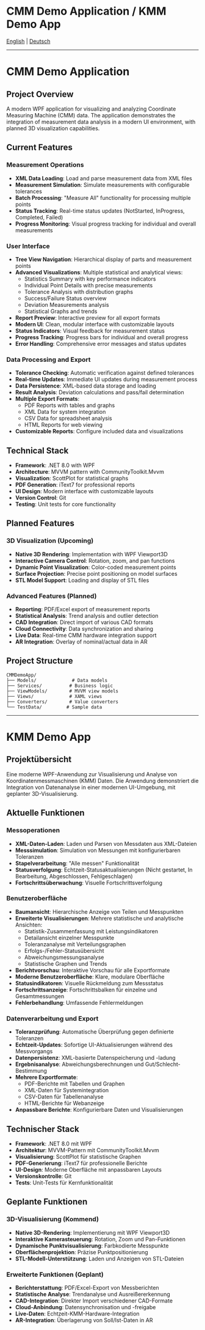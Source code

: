 # CMM Demo Application / KMM Demo App

[English](#english) | [Deutsch](#deutsch)

---

<a name="english"></a>
# CMM Demo Application

## Project Overview
A modern WPF application for visualizing and analyzing Coordinate Measuring Machine (CMM) data. The application demonstrates the integration of measurement data analysis in a modern UI environment, with planned 3D visualization capabilities.

## Current Features

### Measurement Operations
- **XML Data Loading**: Load and parse measurement data from XML files
- **Measurement Simulation**: Simulate measurements with configurable tolerances
- **Batch Processing**: "Measure All" functionality for processing multiple points
- **Status Tracking**: Real-time status updates (NotStarted, InProgress, Completed, Failed)
- **Progress Monitoring**: Visual progress tracking for individual and overall measurements

### User Interface
- **Tree View Navigation**: Hierarchical display of parts and measurement points
- **Advanced Visualizations**: Multiple statistical and analytical views:
  - Statistics Summary with key performance indicators
  - Individual Point Details with precise measurements
  - Tolerance Analysis with distribution graphs
  - Success/Failure Status overview
  - Deviation Measurements analysis
  - Statistical Graphs and trends
- **Report Preview**: Interactive preview for all export formats
- **Modern UI**: Clean, modular interface with customizable layouts
- **Status Indicators**: Visual feedback for measurement status
- **Progress Tracking**: Progress bars for individual and overall progress
- **Error Handling**: Comprehensive error messages and status updates

### Data Processing and Export
- **Tolerance Checking**: Automatic verification against defined tolerances
- **Real-time Updates**: Immediate UI updates during measurement process
- **Data Persistence**: XML-based data storage and loading
- **Result Analysis**: Deviation calculations and pass/fail determination
- **Multiple Export Formats**:
  - PDF Reports with tables and graphs
  - XML Data for system integration
  - CSV Data for spreadsheet analysis
  - HTML Reports for web viewing
- **Customizable Reports**: Configure included data and visualizations

## Technical Stack
- **Framework**: .NET 8.0 with WPF
- **Architecture**: MVVM pattern with CommunityToolkit.Mvvm
- **Visualization**: ScottPlot for statistical graphs
- **PDF Generation**: iText7 for professional reports
- **UI Design**: Modern interface with customizable layouts
- **Version Control**: Git
- **Testing**: Unit tests for core functionality

## Planned Features

### 3D Visualization (Upcoming)
- **Native 3D Rendering**: Implementation with WPF Viewport3D
- **Interactive Camera Control**: Rotation, zoom, and pan functions
- **Dynamic Point Visualization**: Color-coded measurement points
- **Surface Projection**: Precise point positioning on model surfaces
- **STL Model Support**: Loading and display of STL files

### Advanced Features (Planned)
- **Reporting**: PDF/Excel export of measurement reports
- **Statistical Analysis**: Trend analysis and outlier detection
- **CAD Integration**: Direct import of various CAD formats
- **Cloud Connectivity**: Data synchronization and sharing
- **Live Data**: Real-time CMM hardware integration support
- **AR Integration**: Overlay of nominal/actual data in AR

## Project Structure
```
CMMDemoApp/
├── Models/             # Data models
├── Services/          # Business logic
├── ViewModels/        # MVVM view models
├── Views/             # XAML views
├── Converters/        # Value converters
└── TestData/         # Sample data
```

---

<a name="deutsch"></a>
# KMM Demo App

## Projektübersicht
Eine moderne WPF-Anwendung zur Visualisierung und Analyse von Koordinatenmessmaschinen (KMM) Daten. Die Anwendung demonstriert die Integration von Datenanalyse in einer modernen UI-Umgebung, mit geplanter 3D-Visualisierung.

## Aktuelle Funktionen

### Messoperationen
- **XML-Daten-Laden**: Laden und Parsen von Messdaten aus XML-Dateien
- **Messsimulation**: Simulation von Messungen mit konfigurierbaren Toleranzen
- **Stapelverarbeitung**: "Alle messen" Funktionalität
- **Statusverfolgung**: Echtzeit-Statusaktualisierungen (Nicht gestartet, In Bearbeitung, Abgeschlossen, Fehlgeschlagen)
- **Fortschrittsüberwachung**: Visuelle Fortschrittsverfolgung

### Benutzeroberfläche
- **Baumansicht**: Hierarchische Anzeige von Teilen und Messpunkten
- **Erweiterte Visualisierungen**: Mehrere statistische und analytische Ansichten:
  - Statistik-Zusammenfassung mit Leistungsindikatoren
  - Detailansicht einzelner Messpunkte
  - Toleranzanalyse mit Verteilungsgraphen
  - Erfolgs-/Fehler-Statusübersicht
  - Abweichungsmessungsanalyse
  - Statistische Graphen und Trends
- **Berichtvorschau**: Interaktive Vorschau für alle Exportformate
- **Moderne Benutzeroberfläche**: Klare, modulare Oberfläche
- **Statusindikatoren**: Visuelle Rückmeldung zum Messstatus
- **Fortschrittsanzeige**: Fortschrittsbalken für einzelne und Gesamtmessungen
- **Fehlerbehandlung**: Umfassende Fehlermeldungen

### Datenverarbeitung und Export
- **Toleranzprüfung**: Automatische Überprüfung gegen definierte Toleranzen
- **Echtzeit-Updates**: Sofortige UI-Aktualisierungen während des Messvorgangs
- **Datenpersistenz**: XML-basierte Datenspeicherung und -ladung
- **Ergebnisanalyse**: Abweichungsberechnungen und Gut/Schlecht-Bestimmung
- **Mehrere Exportformate**:
  - PDF-Berichte mit Tabellen und Graphen
  - XML-Daten für Systemintegration
  - CSV-Daten für Tabellenanalyse
  - HTML-Berichte für Webanzeige
- **Anpassbare Berichte**: Konfigurierbare Daten und Visualisierungen

## Technischer Stack
- **Framework**: .NET 8.0 mit WPF
- **Architektur**: MVVM-Pattern mit CommunityToolkit.Mvvm
- **Visualisierung**: ScottPlot für statistische Graphen
- **PDF-Generierung**: iText7 für professionelle Berichte
- **UI-Design**: Moderne Oberfläche mit anpassbaren Layouts
- **Versionskontrolle**: Git
- **Tests**: Unit-Tests für Kernfunktionalität

## Geplante Funktionen

### 3D-Visualisierung (Kommend)
- **Native 3D-Rendering**: Implementierung mit WPF Viewport3D
- **Interaktive Kamerasteuerung**: Rotation, Zoom und Pan-Funktionen
- **Dynamische Punktvisualisierung**: Farbkodierte Messpunkte
- **Oberflächenprojektion**: Präzise Punktpositionierung
- **STL-Modell-Unterstützung**: Laden und Anzeigen von STL-Dateien

### Erweiterte Funktionen (Geplant)
- **Berichterstattung**: PDF/Excel-Export von Messberichten
- **Statistische Analyse**: Trendanalyse und Ausreißererkennung
- **CAD-Integration**: Direkter Import verschiedener CAD-Formate
- **Cloud-Anbindung**: Datensynchronisation und -freigabe
- **Live-Daten**: Echtzeit-KMM-Hardware-Integration
- **AR-Integration**: Überlagerung von Soll/Ist-Daten in AR

